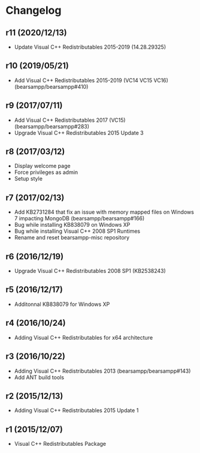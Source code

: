 # Changelog

## r11 (2020/12/13)

* Update Visual C++ Redistributables 2015-2019 (14.28.29325)

## r10 (2019/05/21)

* Add Visual C++ Redistributables 2015-2019 (VC14 VC15 VC16) (bearsampp/bearsampp#410)

## r9 (2017/07/11)

* Add Visual C++ Redistributables 2017 (VC15) (bearsampp/bearsampp#283)
* Upgrade Visual C++ Redistributables 2015 Update 3

## r8 (2017/03/12)

* Display welcome page
* Force privileges as admin
* Setup style

## r7 (2017/02/13)

* Add KB2731284 that fix an issue with memory mapped files on Windows 7 impacting MongoDB (bearsampp/bearsampp#166)
* Bug while installing KB838079 on Windows XP
* Bug while installing Visual C++ 2008 SP1 Runtimes
* Rename and reset bearsampp-misc repository

## r6 (2016/12/19)

* Upgrade Visual C++ Redistributables 2008 SP1 (KB2538243)

## r5 (2016/12/17)

* Additonnal KB838079 for Windows XP

## r4 (2016/10/24)

* Adding Visual C++ Redistributables for x64 architecture

## r3 (2016/10/22)

* Adding Visual C++ Redistributables 2013 (bearsampp/bearsampp#143)
* Add ANT build tools

## r2 (2015/12/13)

* Adding Visual C++ Redistributables 2015 Update 1

## r1 (2015/12/07)

* Visual C++ Redistributables Package
